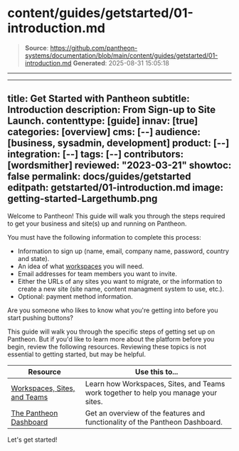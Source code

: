 # content/guides/getstarted/01-introduction.md

> **Source**: https://github.com/pantheon-systems/documentation/blob/main/content/guides/getstarted/01-introduction.md
> **Generated**: 2025-08-31 15:05:18

---

---
title: Get Started with Pantheon
subtitle: Introduction
description: From Sign-up to Site Launch.
contenttype: [guide]
innav: [true]
categories: [overview]
cms: [--]
audience: [business, sysadmin, development]
product: [--]
integration: [--]
tags: [--]
contributors: [wordsmither]
reviewed: "2023-03-21"
showtoc: false
permalink: docs/guides/getstarted
editpath: getstarted/01-introduction.md
image: getting-started-Largethumb.png
---

Welcome to Pantheon! This guide will walk you through the steps required to get your business and site(s) up and running on Pantheon.

You must have the following information to complete this process:
- Information to sign up (name, email, company name, password, country and state).
- An idea of what [workspaces](/guides/account-mgmt/workspace-sites-teams/workspaces) you will need.
- Email addresses for team members you want to invite.
- Either the URLs of any sites you want to migrate, or the information to create a new site (site name, content managment system to use, etc.).
- Optional: payment method information.


<Alert title="Note" type="info" >

Are you someone who likes to know what you're getting into before you start pushing buttons?

This guide will walk you through the specific steps of getting set up on Pantheon.  But if you'd like to learn more about the platform before you begin, review the following resources.  Reviewing these topics is not essential to getting started, but may be helpful.

| Resource | Use this to...  |
|---|---|
| [Workspaces, Sites, and Teams](/guides/account-mgmt/workspace-sites-teams) | Learn how Workspaces, Sites, and Teams work together to help you manage your sites.  |
| [The Pantheon Dashboard](/guides/new-dashboard)| Get an overview of the features and functionality of the Pantheon Dashboard.
</Alert>

Let's get started!
